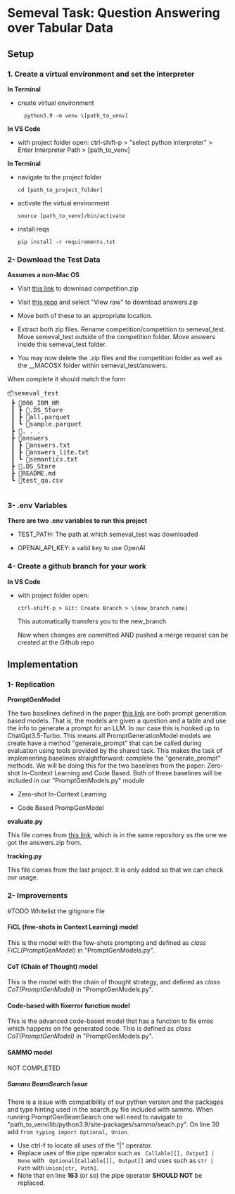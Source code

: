 # Semeval Task: Question Answering over Tabular Data

## Setup

### 1. Create a virtual environment and set the interpreter

**In Terminal**
- create virtual environment

        python3.9 -m venv \[path_to_venv]

**In VS Code**
- with project folder open:
    ctrl-shift-p > "select python interpreter" > Enter Interpreter Path > \[path_to_venv]
    
**In Terminal**
- navigate to the project folder
    
      cd [path_to_project_folder]

- activate the virtual environment
    
      source [path_to_venv]/bin/activate

- install reqs

      pip install -r requirements.txt

### 2- Download the Test Data

**Assumes a non-Mac OS**

- Visit [this link](https://drive.google.com/file/d/1IpSi0gNPYj9a9lNbWPsL3TxIBILoLsfE/view) to download competition.zip

- Visit [this repo](https://github.com/jorses/databench_eval/blob/main/examples/answers.zip) and select "View raw" to download answers.zip

- Move both of these to an appropriate location.

- Extract both zip files. Rename competition/competition to semeval_test. Move semeval_test outside of the competition folder. Move answers inside this semeval_test folder. 

- You may now delete the .zip files and the competition folder as well as the __MACOSX folder within semeval_test/answers.

When complete it should match the form

<pre>
📦semeval_test
 ┣ 📂066_IBM_HR
 ┃ ┣ 📜.DS_Store
 ┃ ┣ 📜all.parquet
 ┃ ┗ 📜sample.parquet
 ┣ 📂. . .
 ┣ 📂answers
 ┃ ┣ 📜answers.txt
 ┃ ┣ 📜answers_lite.txt
 ┃ ┗ 📜semantics.txt
 ┣ 📜.DS_Store
 ┣ 📜README.md
 ┗ 📜test_qa.csv
 </pre>

### 3- .env Variables

**There are two .env variables to run this project**

- TEST_PATH: The path at which semeval_test was downloaded

- OPENAI_API_KEY: a valid key to use OpenAI

### 4- Create a github branch for your work

**In VS Code**
-   with project folder open:
        
        ctrl-shift-p > Git: Create Branch > \[new_branch_name]

    This automatically transfers you to the new_branch

    Now when changes are committed AND pushed a merge request can be created at the Github repo

## Implementation

### 1- Replication

**PromptGenModel**

The two baselines defined in the paper [this link](https://aclanthology.org/2024.lrec-main.1179/) are both
prompt generation based models. That is, the models are given a question and a table and use the info to generate a prompt for an LLM. In our case this is hooked up to ChatGpt3.5-Turbo.
This means all PromptGenerationModel models we create have a method "generate_prompt" that can be called during evaluation using tools provided by the shared task. This makes the task of implementing baselines straightforward: complete the "generate_prompt" methods.
We will be doing this for the two baselines from the paper: Zero-shot In-Context Learning and Code Based. 
Both of these baselines will be included in our "PromptGenModels.py" module

- Zero-shot In-Context Learning

- Code Based PrompGenModel

**evaluate.py**

This file comes from [this link](https://github.com/jorses/databench_eval/blob/main/examples/stablecode.py), which is in the same repository as the one we got the answers.zip from.

**tracking.py**

This file comes from the last project. It is only added so that we can check our usage.

### 2- Improvements
#TODO Whitelist the gitignore file


#### FiCL (few-shots in Context Learning) model

This is the model with the few-shots prompting and defined as *class FiCL(PromptGenModel)* in "PromptGenModels.py".

#### CoT (Chain of Thought) model

This is the model with the chain of thought strategy, and defined as *class CoT(PromptGenModel)* in "PromptGenModels.py".

#### Code-based with fixerror function model

This is the advanced code-based model that has a function to fix erros which happens on the generated code. 
This is defined as *class CoT(PromptGenModel)* in "PromptGenModels.py".

#### SAMMO model

NOT COMPLETED

##### Sammo BeamSearch Issue

There is a issue with compatibility of our python version and the packages and type hinting used in the search.py file included with sammo. 
When running PromptGenBeamSearch one will need to navigate to 
"path_to_venv/lib/python3.9/site-packages/sammo/seach.py". On line 30 add ``` from typing import Optional, Union ```. 
- Use ctrl-f to locate all uses of the "|" operator. 
- Replace uses of the pipe operator such as 
``` Callable[[], Output] | None``` with ``` Optional[Callable[[], Output]]``` 
and uses such as 
``` str | Path ``` with ``` Union[str, Path] ```.
- Note that on line **163** (or so) the pipe operator **SHOULD NOT** be replaced.

